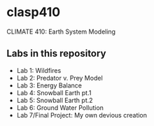 # clasp410
CLIMATE 410: Earth System Modeling

## Labs in this repository 

- Lab 1: Wildfires
- Lab 2: Predator v. Prey Model
- Lab 3: Energy Balance
- Lab 4: Snowball Earth pt.1
- Lab 5: Snowball Earth pt.2
- Lab 6: Ground Water Pollution
- Lab 7/Final Project: My own devious creation
